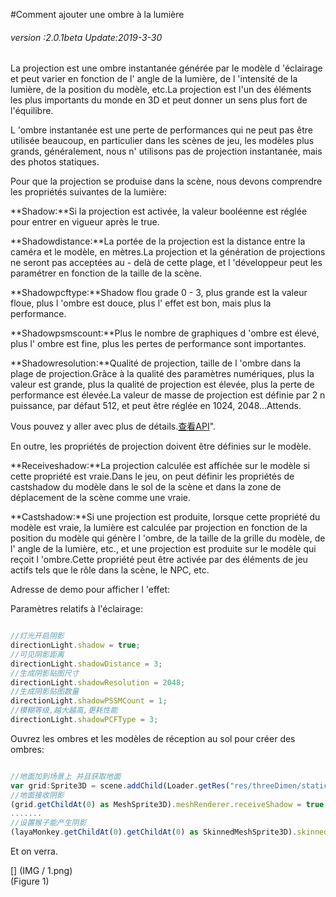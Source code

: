 #Comment ajouter une ombre à la lumière

###### *version :2.0.1beta   Update:2019-3-30*

La projection est une ombre instantanée générée par le modèle d 'éclairage et peut varier en fonction de l' angle de la lumière, de l 'intensité de la lumière, de la position du modèle, etc.La projection est l'un des éléments les plus importants du monde en 3D et peut donner un sens plus fort de l'équilibre.

L 'ombre instantanée est une perte de performances qui ne peut pas être utilisée beaucoup, en particulier dans les scènes de jeu, les modèles plus grands, généralement, nous n' utilisons pas de projection instantanée, mais des photos statiques.

Pour que la projection se produise dans la scène, nous devons comprendre les propriétés suivantes de la lumière:

**Shadow:**Si la projection est activée, la valeur booléenne est réglée pour entrer en vigueur après le true.

**Shadowdistance:**La portée de la projection est la distance entre la caméra et le modèle, en mètres.La projection et la génération de projections ne seront pas acceptées au - delà de cette plage, et l 'développeur peut les paramétrer en fonction de la taille de la scène.

**Shadowpcftype:**Shadow flou grade 0 - 3, plus grande est la valeur floue, plus l 'ombre est douce, plus l' effet est bon, mais plus la performance.

**Shadowpsmscount:**Plus le nombre de graphiques d 'ombre est élevé, plus l' ombre est fine, plus les pertes de performance sont importantes.

**Shadowresolution:**Qualité de projection, taille de l 'ombre dans la plage de projection.Grâce à la qualité des paramètres numériques, plus la valeur est grande, plus la qualité de projection est élevée, plus la perte de performance est élevée.La valeur de masse de projection est définie par 2 n puissance, par défaut 512, et peut être réglée en 1024, 2048...Attends.

Vous pouvez y aller avec plus de détails.[查看API](https://layaair.ldc.layabox.com/api2/Chinese/index.html?category=3D&class=laya.d3.core.light.LightSprite)".

En outre, les propriétés de projection doivent être définies sur le modèle.

**Receiveshadow:**La projection calculée est affichée sur le modèle si cette propriété est vraie.Dans le jeu, on peut définir les propriétés de castshadow du modèle dans le sol de la scène et dans la zone de déplacement de la scène comme une vraie.

**Castshadow:**Si une projection est produite, lorsque cette propriété du modèle est vraie, la lumière est calculée par projection en fonction de la position du modèle qui génère l 'ombre, de la taille de la grille du modèle, de l' angle de la lumière, etc., et une projection est produite sur le modèle qui reçoit l 'ombre.Cette propriété peut être activée par des éléments de jeu actifs tels que le rôle dans la scène, le NPC, etc.

Adresse de demo pour afficher l 'effet:

Paramètres relatifs à l'éclairage:


```typescript

//灯光开启阴影
directionLight.shadow = true;
//可见阴影距离
directionLight.shadowDistance = 3;
//生成阴影贴图尺寸
directionLight.shadowResolution = 2048;
//生成阴影贴图数量
directionLight.shadowPSSMCount = 1;
//模糊等级,越大越高,更耗性能
directionLight.shadowPCFType = 3;
```


Ouvrez les ombres et les modèles de réception au sol pour créer des ombres:


```typescript

//地面加到场景上 并且获取地面
var grid:Sprite3D = scene.addChild(Loader.getRes("res/threeDimen/staticModel/grid/plane.lh")) as Sprite3D;
//地面接收阴影
(grid.getChildAt(0) as MeshSprite3D).meshRenderer.receiveShadow = true;
.......
//设置猴子能产生阴影
(layaMonkey.getChildAt(0).getChildAt(0) as SkinnedMeshSprite3D).skinnedMeshRenderer.castShadow = true;

```


Et on verra.

[] (IMG / 1.png) <br > (Figure 1)

